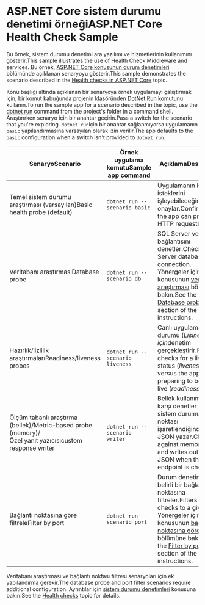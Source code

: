 # <a name="aspnet-core-health-check-sample"></a><span data-ttu-id="54e7a-101">ASP.NET Core sistem durumu denetimi örneği</span><span class="sxs-lookup"><span data-stu-id="54e7a-101">ASP.NET Core Health Check Sample</span></span>

<span data-ttu-id="54e7a-102">Bu örnek, sistem durumu denetimi ara yazılımı ve hizmetlerinin kullanımını gösterir.</span><span class="sxs-lookup"><span data-stu-id="54e7a-102">This sample illustrates the use of Health Check Middleware and services.</span></span> <span data-ttu-id="54e7a-103">Bu örnek, [ASP.NET Core konusunun durum denetimleri](https://docs.microsoft.com/aspnet/core/host-and-deploy/health-checks) bölümünde açıklanan senaryoyu gösterir.</span><span class="sxs-lookup"><span data-stu-id="54e7a-103">This sample demonstrates the scenario described in the [Health checks in ASP.NET Core](https://docs.microsoft.com/aspnet/core/host-and-deploy/health-checks) topic.</span></span>

<span data-ttu-id="54e7a-104">Konu başlığı altında açıklanan bir senaryoya örnek uygulamayı çalıştırmak için, bir komut kabuğunda projenin klasöründen [DotNet Run](https://docs.microsoft.com/dotnet/core/tools/dotnet-run) komutunu kullanın.</span><span class="sxs-lookup"><span data-stu-id="54e7a-104">To run the sample app for a scenario described in the topic, use the [dotnet run](https://docs.microsoft.com/dotnet/core/tools/dotnet-run) command from the project's folder in a command shell.</span></span> <span data-ttu-id="54e7a-105">Araştırırken senaryo için bir anahtar geçirin.</span><span class="sxs-lookup"><span data-stu-id="54e7a-105">Pass a switch for the scenario that you're exploring.</span></span> <span data-ttu-id="54e7a-106">`dotnet run`için bir anahtar sağlanmıyorsa uygulamanın `basic` yapılandırmasına varsayılan olarak izin verilir.</span><span class="sxs-lookup"><span data-stu-id="54e7a-106">The app defaults to the `basic` configuration when a switch isn't provided to `dotnet run`.</span></span>

| <span data-ttu-id="54e7a-107">Senaryo</span><span class="sxs-lookup"><span data-stu-id="54e7a-107">Scenario</span></span>                                               | <span data-ttu-id="54e7a-108">Örnek uygulama komutu</span><span class="sxs-lookup"><span data-stu-id="54e7a-108">Sample app command</span></span>               | <span data-ttu-id="54e7a-109">Açıklama</span><span class="sxs-lookup"><span data-stu-id="54e7a-109">Description</span></span> |
| ------------------------------------------------------ | -------------------------------- | ----------- |
| <span data-ttu-id="54e7a-110">Temel sistem durumu araştırması (varsayılan)</span><span class="sxs-lookup"><span data-stu-id="54e7a-110">Basic health probe (default)</span></span>                           | `dotnet run --scenario basic`    | <span data-ttu-id="54e7a-111">Uygulamanın HTTP isteklerini işleyebileceğinizi onaylar.</span><span class="sxs-lookup"><span data-stu-id="54e7a-111">Confirms that the app can process HTTP requests.</span></span> |
| <span data-ttu-id="54e7a-112">Veritabanı araştırması</span><span class="sxs-lookup"><span data-stu-id="54e7a-112">Database probe</span></span>                                         | `dotnet run --scenario db`       | <span data-ttu-id="54e7a-113">SQL Server veritabanı bağlantısını denetler.</span><span class="sxs-lookup"><span data-stu-id="54e7a-113">Checks a SQL Server database connection.</span></span> <span data-ttu-id="54e7a-114">Yönergeler için konusunun [veritabanı araştırması](https://docs.microsoft.com/aspnet/core/host-and-deploy/health-checks#database-probe) bölümüne bakın.</span><span class="sxs-lookup"><span data-stu-id="54e7a-114">See the [Database probe](https://docs.microsoft.com/aspnet/core/host-and-deploy/health-checks#database-probe) section of the topic for instructions.</span></span> |
| <span data-ttu-id="54e7a-115">Hazırlık/lizlilik araştırmaları</span><span class="sxs-lookup"><span data-stu-id="54e7a-115">Readiness/liveness probes</span></span>                              | `dotnet run --scenario liveness` | <span data-ttu-id="54e7a-116">Canlı uygulama durumu (*Lisine* *) için*denetim gerçekleştirir.</span><span class="sxs-lookup"><span data-stu-id="54e7a-116">Performs checks for a live app status (*liveness*) versus the app preparing to become live (*readiness*).</span></span> |
| <span data-ttu-id="54e7a-117">Ölçüm tabanlı araştırma (bellek)/</span><span class="sxs-lookup"><span data-stu-id="54e7a-117">Metric-based probe (memory)/</span></span><br><span data-ttu-id="54e7a-118">Özel yanıt yazıcısı</span><span class="sxs-lookup"><span data-stu-id="54e7a-118">custom response writer</span></span> | `dotnet run --scenario writer`   | <span data-ttu-id="54e7a-119">Bellek kullanımına karşı denetler ve sistem durumu uç noktası işaretlendiğinde özel JSON yazar.</span><span class="sxs-lookup"><span data-stu-id="54e7a-119">Checks against memory use and writes out custom JSON when the health endpoint is checked.</span></span> |
| <span data-ttu-id="54e7a-120">Bağlantı noktasına göre filtrele</span><span class="sxs-lookup"><span data-stu-id="54e7a-120">Filter by port</span></span>                                         | `dotnet run --scenario port`     | <span data-ttu-id="54e7a-121">Durum denetimlerini belirli bir bağlantı noktasına filtreler.</span><span class="sxs-lookup"><span data-stu-id="54e7a-121">Filters health checks to a given port.</span></span> <span data-ttu-id="54e7a-122">Yönergeler için konusunun [bağlantı noktasına göre filtrele](https://docs.microsoft.com/aspnet/core/host-and-deploy/health-checks#filter-by-port) bölümüne bakın.</span><span class="sxs-lookup"><span data-stu-id="54e7a-122">See the [Filter by port](https://docs.microsoft.com/aspnet/core/host-and-deploy/health-checks#filter-by-port) section of the topic for instructions.</span></span> |

<span data-ttu-id="54e7a-123">Veritabanı araştırması ve bağlantı noktası filtresi senaryoları için ek yapılandırma gerekir.</span><span class="sxs-lookup"><span data-stu-id="54e7a-123">The database probe and port filter scenarios require additional configuration.</span></span> <span data-ttu-id="54e7a-124">Ayrıntılar için [sistem durumu denetimleri](https://docs.microsoft.com/aspnet/core/host-and-deploy/health-checks) konusuna bakın.</span><span class="sxs-lookup"><span data-stu-id="54e7a-124">See the [Health checks](https://docs.microsoft.com/aspnet/core/host-and-deploy/health-checks) topic for details.</span></span>
